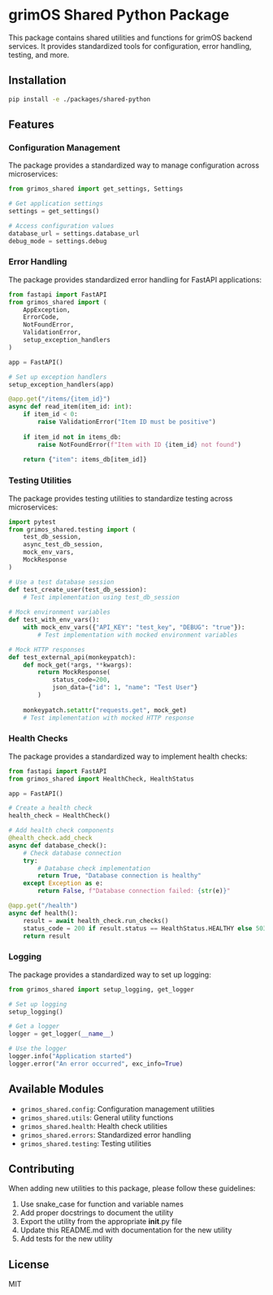 # grimOS Shared Python Package

This package contains shared utilities and functions for grimOS backend services. It provides standardized tools for configuration, error handling, testing, and more.

## Installation

```bash
pip install -e ./packages/shared-python
```

## Features

### Configuration Management

The package provides a standardized way to manage configuration across microservices:

```python
from grimos_shared import get_settings, Settings

# Get application settings
settings = get_settings()

# Access configuration values
database_url = settings.database_url
debug_mode = settings.debug
```

### Error Handling

The package provides standardized error handling for FastAPI applications:

```python
from fastapi import FastAPI
from grimos_shared import (
    AppException, 
    ErrorCode, 
    NotFoundError, 
    ValidationError,
    setup_exception_handlers
)

app = FastAPI()

# Set up exception handlers
setup_exception_handlers(app)

@app.get("/items/{item_id}")
async def read_item(item_id: int):
    if item_id < 0:
        raise ValidationError("Item ID must be positive")
    
    if item_id not in items_db:
        raise NotFoundError(f"Item with ID {item_id} not found")
    
    return {"item": items_db[item_id]}
```

### Testing Utilities

The package provides testing utilities to standardize testing across microservices:

```python
import pytest
from grimos_shared.testing import (
    test_db_session,
    async_test_db_session,
    mock_env_vars,
    MockResponse
)

# Use a test database session
def test_create_user(test_db_session):
    # Test implementation using test_db_session
    
# Mock environment variables
def test_with_env_vars():
    with mock_env_vars({"API_KEY": "test_key", "DEBUG": "true"}):
        # Test implementation with mocked environment variables

# Mock HTTP responses
def test_external_api(monkeypatch):
    def mock_get(*args, **kwargs):
        return MockResponse(
            status_code=200,
            json_data={"id": 1, "name": "Test User"}
        )
    
    monkeypatch.setattr("requests.get", mock_get)
    # Test implementation with mocked HTTP response
```

### Health Checks

The package provides a standardized way to implement health checks:

```python
from fastapi import FastAPI
from grimos_shared import HealthCheck, HealthStatus

app = FastAPI()

# Create a health check
health_check = HealthCheck()

# Add health check components
@health_check.add_check
async def database_check():
    # Check database connection
    try:
        # Database check implementation
        return True, "Database connection is healthy"
    except Exception as e:
        return False, f"Database connection failed: {str(e)}"

@app.get("/health")
async def health():
    result = await health_check.run_checks()
    status_code = 200 if result.status == HealthStatus.HEALTHY else 503
    return result
```

### Logging

The package provides a standardized way to set up logging:

```python
from grimos_shared import setup_logging, get_logger

# Set up logging
setup_logging()

# Get a logger
logger = get_logger(__name__)

# Use the logger
logger.info("Application started")
logger.error("An error occurred", exc_info=True)
```

## Available Modules

- `grimos_shared.config`: Configuration management utilities
- `grimos_shared.utils`: General utility functions
- `grimos_shared.health`: Health check utilities
- `grimos_shared.errors`: Standardized error handling
- `grimos_shared.testing`: Testing utilities

## Contributing

When adding new utilities to this package, please follow these guidelines:

1. Use snake_case for function and variable names
2. Add proper docstrings to document the utility
3. Export the utility from the appropriate __init__.py file
4. Update this README.md with documentation for the new utility
5. Add tests for the new utility

## License

MIT